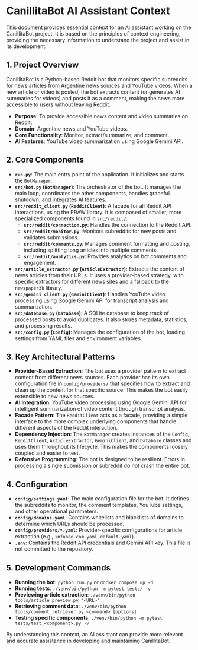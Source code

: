 # CanillitaBot AI Assistant Context

This document provides essential context for an AI assistant working on the CanillitaBot project. It is based on the principles of context engineering, providing the necessary information to understand the project and assist in its development.

## 1. Project Overview

CanillitaBot is a Python-based Reddit bot that monitors specific subreddits for news articles from Argentine news sources and YouTube videos. When a new article or video is posted, the bot extracts content (or generates AI summaries for videos) and posts it as a comment, making the news more accessible to users without leaving Reddit.

- **Purpose**: To provide accessible news content and video summaries on Reddit.
- **Domain**: Argentine news and YouTube videos.
- **Core Functionality**: Monitor, extract/summarize, and comment.
- **AI Features**: YouTube video summarization using Google Gemini API.

## 2. Core Components

- **`run.py`**: The main entry point of the application. It initializes and starts the `BotManager`.
- **`src/bot.py` (`BotManager`)**: The orchestrator of the bot. It manages the main loop, coordinates the other components, handles graceful shutdown, and integrates AI features.
- **`src/reddit_client.py` (`RedditClient`)**: A facade for all Reddit API interactions, using the PRAW library. It is composed of smaller, more specialized components found in `src/reddit/`.
    - **`src/reddit/connection.py`**: Handles the connection to the Reddit API.
    - **`src/reddit/monitor.py`**: Monitors subreddits for new posts and validates submissions.
    - **`src/reddit/comments.py`**: Manages comment formatting and posting, including splitting long articles into multiple comments.
    - **`src/reddit/analytics.py`**: Provides analytics on bot comments and engagement.
- **`src/article_extractor.py` (`ArticleExtractor`)**: Extracts the content of news articles from their URLs. It uses a provider-based strategy, with specific extractors for different news sites and a fallback to the `newspaper3k` library.
- **`src/gemini_client.py` (`GeminiClient`)**: Handles YouTube video processing using Google Gemini API for transcript analysis and summarization.
- **`src/database.py` (`Database`)**: A SQLite database to keep track of processed posts to avoid duplicates. It also stores metadata, statistics, and processing results.
- **`src/config.py` (`Config`)**: Manages the configuration of the bot, loading settings from YAML files and environment variables.

## 3. Key Architectural Patterns

- **Provider-Based Extraction**: The bot uses a provider pattern to extract content from different news sources. Each provider has its own configuration file in `config/providers/` that specifies how to extract and clean up the content for that specific source. This makes the bot easily extensible to new news sources.
- **AI Integration**: YouTube video processing using Google Gemini API for intelligent summarization of video content through transcript analysis.
- **Facade Pattern**: The `RedditClient` acts as a facade, providing a simple interface to the more complex underlying components that handle different aspects of the Reddit interaction.
- **Dependency Injection**: The `BotManager` creates instances of the `Config`, `RedditClient`, `ArticleExtractor`, `GeminiClient`, and `Database` classes and uses them throughout its lifecycle. This makes the components loosely coupled and easier to test.
- **Defensive Programming**: The bot is designed to be resilient. Errors in processing a single submission or subreddit do not crash the entire bot.

## 4. Configuration

- **`config/settings.yaml`**: The main configuration file for the bot. It defines the subreddits to monitor, the comment templates, YouTube settings, and other operational parameters.
- **`config/domains.yaml`**: Contains whitelists and blacklists of domains to determine which URLs should be processed.
- **`config/providers/*.yaml`**: Provider-specific configurations for article extraction (e.g., `infobae.com.yaml`, `default.yaml`).
- **`.env`**: Contains the Reddit API credentials and Gemini API key. This file is not committed to the repository.

## 5. Development Commands

- **Running the bot**: `python run.py` or `docker compose up -d`
- **Running tests**: `./venv/bin/python -m pytest tests/ -v`
- **Previewing article extraction**: `./venv/bin/python tools/article_preview.py "<URL>"`
- **Retrieving comment data**: `./venv/bin/python tools/comment_retriever.py <command> [options]`
- **Testing specific components**: `./venv/bin/python -m pytest tests/test_<component>.py -v`

By understanding this context, an AI assistant can provide more relevant and accurate assistance in developing and maintaining CanillitaBot.
